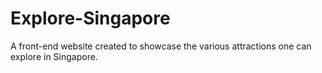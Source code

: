 # Explore-Singapore
A front-end website created to showcase the various attractions one can explore in Singapore.

